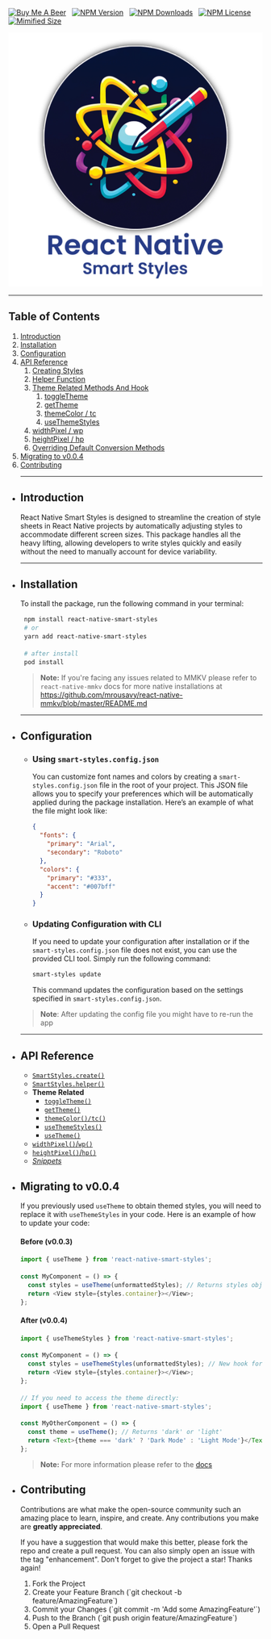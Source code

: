 [![Buy Me A Beer](https://badgen.net/static/buymeacoffee/Buy%20Me%20A%20Beer?icon=&label=&color=cyan&labelColor=black&cache=300&scale=1.1)](https://www.buymeacoffee.com/bennykerido)
&nbsp;
[![NPM Version](https://badgen.net/npm/v/react-native-smart-styles?icon=npm&color=cyan&labelColor=black&label=Package&cache=300&scale=1.1)](https://www.npmjs.com/package/react-native-smart-styles)
&nbsp;
[![NPM Downloads](https://badgen.net/npm/dt/react-native-smart-styles?icon=npm&color=cyan&labelColor=black&label=Downloads&cache=300&scale=1.1)](https://www.npmjs.com/package/react-native-smart-styles)
&nbsp;
[![NPM License](https://badgen.net/npm/license/react-native-smart-styles?icon=npm&color=cyan&labelColor=black&label=License&cache=300&scale=1.1)](https://github.com/bennykerido/react-native-smart-styles/blob/main/LICENSE.md)
&nbsp;
[![Mimified Size](https://badgen.net/bundlephobia/min/react-native-smart-styles?color=cyan&labelColor=black&label=Minified%20Size&cache=300&scale=1.1)](https://github.com/bennykerido/react-native-smart-styles/blob/main/LICENSE.md)
&nbsp;

<p align="center">
    <img src="https://github.com/bennykerido/react-native-smart-styles/blob/main/media/RNSS-Transparent.png?raw=true" alt="Logo" />
</p>

---
## Table of Contents

1. [Introduction](#introduction)
1. [Installation](#installation)
1. [Configuration](#configuration)
1. [API Reference](#api-reference)
   1. [Creating Styles](#creating-styles)
   1. [Helper Function](#helper-function)
   1. [Theme Related Methods And Hook](#theme-related-methods-and-hook)
      1. [toggleTheme](#toggletheme)
      1. [getTheme](#gettheme)
      1. [themeColor / tc](#themecolorlightcolor-darkcolor--tclightcolor-darkcolor)
      1. [useThemeStyles](#usethemestylesheet)
   1. [widthPixel / wp](#widthpixelvalue-round--wpvalue-round)
   1. [heightPixel / hp](#heightpixelvalue-round--hpvalue-round)
   1. [Overriding Default Conversion Methods](#overriding-default-conversion-methods)
1. [Migrating to v0.0.4](#migrating-to-v004)
1. [Contributing](#contributing)


<ul>
<hr/>
<li>

## Introduction
React Native Smart Styles is designed to streamline the creation of style sheets in React Native projects by
automatically adjusting styles to accommodate different screen sizes. This package handles all the heavy lifting,
allowing developers to write styles quickly and easily without the need to manually account for device variability.
</li>
<hr/>

<li>

## Installation
To install the package, run the following command in your terminal:
  ```bash
   npm install react-native-smart-styles
   # or
   yarn add react-native-smart-styles
   
   # after install
   pod install
   ```
> **Note:** If you're facing any issues related to MMKV please refer to `react-native-mmkv` docs for more native
installations at https://github.com/mrousavy/react-native-mmkv/blob/master/README.md

</li>
<hr/>

<li>

## Configuration
<ul>
<li>

### Using `smart-styles.config.json`
  You can customize font names and colors by creating a `smart-styles.config.json` file in the root of your project.
  This JSON file allows you to specify your preferences which will be automatically applied during the package
  installation. Here’s an example of what the file might look like:
  ```json
  {
    "fonts": {
      "primary": "Arial",
      "secondary": "Roboto"
    },
    "colors": {
      "primary": "#333",
      "accent": "#007bff"
    }
  }
  ```
</li>
<li>
    
### Updating Configuration with CLI
  If you need to update your configuration after installation or if the `smart-styles.config.json` file does not
  exist, you can use the provided CLI tool. Simply run the following command:

  ```bash
  smart-styles update
  ```

  This command updates the configuration based on the settings specified in `smart-styles.config.json`.

</li>
</ul>

> **Note**: After updating the config file you might have to re-run the app
</li>
<hr/>
<li>

## API Reference
- [`SmartStyles.create()`](https://www.bennykerido.dev/react-native-smart-styles/docs/api/creating-styles#creating-styles)
- [`SmartStyles.helper()`](https://www.bennykerido.dev/react-native-smart-styles/docs/api/creating-styles#helper-function)
- **Theme Related**
    - [`toggleTheme()`](https://www.bennykerido.dev/react-native-smart-styles/docs/api/theme-related#toggletheme)
    - [`getTheme()`](https://www.bennykerido.dev/react-native-smart-styles/docs/api/theme-related#gettheme)
    - [`themeColor()/tc()`](https://www.bennykerido.dev/react-native-smart-styles/docs/api/theme-related#themecolor--tc)
    - [`useThemeStyles()`](https://www.bennykerido.dev/react-native-smart-styles/docs/api/theme-related#usethemestyles)
    - [`useTheme()`](https://www.bennykerido.dev/react-native-smart-styles/docs/api/theme-related#usetheme)
- [`widthPixel()`/`wp()`](https://www.bennykerido.dev/react-native-smart-styles/docs/api/utility-functions#widthpixel--wp)
- [`heightPixel()`/`hp()`](https://www.bennykerido.dev/react-native-smart-styles/docs/api/utility-functions#heightpixel--hp)
- [*Snippets*](https://www.bennykerido.dev/react-native-smart-styles/docs/snippets) ⁠

</li>
<li>

## Migrating to v0.0.4
If you previously used `useTheme` to obtain themed styles, you will need to replace it with `useThemeStyles` in your code. Here is an example of how to update your code:

#### Before (v0.0.3)
```javascript
import { useTheme } from 'react-native-smart-styles';

const MyComponent = () => {
  const styles = useTheme(unformattedStyles); // Returns styles object
  return <View style={styles.container}></View>;
};
```

#### After (v0.0.4)
```javascript
import { useThemeStyles } from 'react-native-smart-styles';

const MyComponent = () => {
  const styles = useThemeStyles(unformattedStyles); // New hook for obtaining themed styles
  return <View style={styles.container}></View>;
};

// If you need to access the theme directly:
import { useTheme } from 'react-native-smart-styles';

const MyOtherComponent = () => {
  const theme = useTheme(); // Returns 'dark' or 'light'
  return <Text>{theme === 'dark' ? 'Dark Mode' : 'Light Mode'}</Text>;
};
```
> **Note:** For more information please refer to the [docs](https://www.bennykerido.dev/react-native-smart-styles/docs/migration)

</li>
<li>

## Contributing
Contributions are what make the open-source community such an amazing place to learn, inspire, and create. Any
contributions you make are **greatly appreciated**.

If you have a suggestion that would make this better, please fork the repo and create a pull request. You can also
simply open an issue with the tag "enhancement".
Don't forget to give the project a star! Thanks again!

<ol>
<li>Fork the Project</li>
<li>Create your Feature Branch (`git checkout -b feature/AmazingFeature`)</li>
<li>Commit your Changes (`git commit -m 'Add some AmazingFeature'`)</li>
<li>Push to the Branch (`git push origin feature/AmazingFeature`)</li>
<li>Open a Pull Request</li>
</ol>
</li>
</ul>
